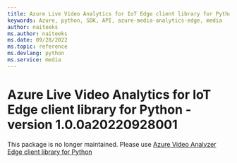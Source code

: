 ```yaml
---
title: Azure Live Video Analytics for IoT Edge client library for Python
keywords: Azure, python, SDK, API, azure-media-analytics-edge, media
author: naiteeks
ms.author: naiteeks
ms.date: 09/28/2022
ms.topic: reference
ms.devlang: python
ms.service: media
---
```

# Azure Live Video Analytics for IoT Edge client library for Python - version 1.0.0a20220928001 


This package is no longer maintained. Please use [Azure Video Analyzer Edge client library for Python](https://pypi.org/project/azure-media-videoanalyzer-edge)

